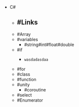- C#
	- #Links
		-
	- #Array
	- #variables
		- #string#int#float#double
	- #if
		- ```C#
		  wasdadasdaa
		  ```
	- #for
	- #class
	- #function
	- #unity
		- #coroutine
	- #select
	- #Enumerator